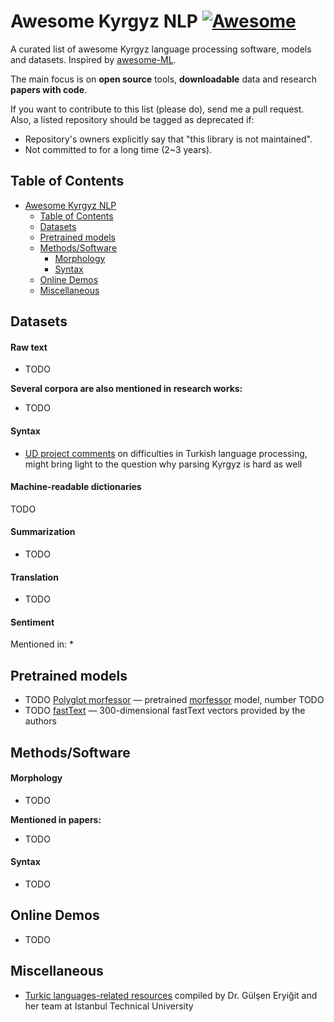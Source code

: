 # Awesome Kyrgyz NLP [![Awesome](https://cdn.rawgit.com/sindresorhus/awesome/d7305f38d29fed78fa85652e3a63e154dd8e8829/media/badge.svg)](https://github.com/sindresorhus/awesome)

A curated list of awesome Kyrgyz language processing software, models and datasets. Inspired by [awesome-ML](https://github.com/josephmisiti/awesome-machine-learning). 

The main focus is on **open source** tools, **downloadable** data and research **papers with code**.

If you want to contribute to this list (please do), send me a pull request.
Also, a listed repository should be tagged as deprecated if:

* Repository's owners explicitly say that "this library is not maintained".
* Not committed to for a long time (2~3 years).

## Table of Contents
<!-- MarkdownTOC depth=3 -->
- [Awesome Kyrgyz NLP](#awesome-kyrgyz-nlp)
  - [Table of Contents](#table-of-contents)
  - [Datasets](#data)
  - [Pretrained models](#pretrained-models)
  - [Methods/Software](#software)
      - [Morphology](#morphology-s)
      - [Syntax](#syntax-s)
  - [Online Demos](#demos)
  - [Miscellaneous](#misc)
<!-- /MarkdownTOC -->

<a name="data"></a>
## Datasets

#### Raw text
* TODO

**Several corpora are also mentioned in research works:**
* TODO

#### Syntax
* [UD project comments](https://universaldependencies.org/tr/) on difficulties in Turkish language processing, might bring light to the question why parsing Kyrgyz is hard as well

#### Machine-readable dictionaries
TODO

#### Summarization
* TODO

#### Translation
* TODO

#### Sentiment
Mentioned in:
* 

<a name="pretrained-models"></a>
## Pretrained models
* TODO [Polyglot morfessor](https://github.com/aboSamoor/polyglot/blob/master/docs/MorphologicalAnalysis.rst) —  pretrained [morfessor](http://www.cis.hut.fi/cis/projects/morpho/) model, number TODO
* TODO [fastText](https://fasttext.cc/docs/en/crawl-vectors.html) — 300-dimensional fastText vectors provided by the authors


<a name="software"></a>
## Methods/Software

#### Morphology <a name="morphology-s"></a>
* TODO

**Mentioned in papers:**
* TODO

#### Syntax <a name="syntax-s"></a>
* TODO

<a name="demos"></a>
## Online Demos
* TODO

<a name="misc"></a>
## Miscellaneous
* [Turkic languages-related resources](http://ddi.itu.edu.tr/en/toolsandresources) compiled by Dr. Gülşen Eryiğit and her team at Istanbul Technical University 
